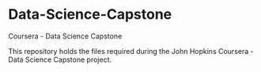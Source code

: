 # Data-Science-Capstone
Coursera - Data Science Capstone

This repository holds the files required during the John Hopkins Coursera - Data Science Capstone project.
